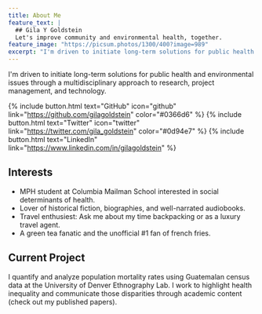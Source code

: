 ```yaml
---
title: About Me
feature_text: |
  ## Gila Y Goldstein
  Let's improve community and environmental health, together.
feature_image: "https://picsum.photos/1300/400?image=989"
excerpt: "I'm driven to initiate long-term solutions for public health and environmental issues through a multidisciplinary approach to research, project management, and technology."
---
```


I'm driven to initiate long-term solutions for public health and environmental issues through a multidisciplinary approach to research, project management, and technology.

{% include button.html text="GitHub" icon="github" link="https://github.com/gilagoldstein" color="#0366d6" %} {% include button.html text="Twitter" icon="twitter" link="https://twitter.com/gila_goldstein" color="#0d94e7" %} {% include button.html text="LinkedIn" link="https://www.linkedin.com/in/gilagoldstein" %}

## Interests

- MPH student at Columbia Mailman School interested in social determinants of health. 
- Lover of historical fiction, biographies, and well-narrated audiobooks.
- Travel enthusiest: Ask me about my time backpacking or as a luxury travel agent.
- A green tea fanatic and the unofficial #1 fan of french fries.

## Current Project

I quantify and analyze population mortality rates using Guatemalan census data at the University of Denver Ethnography Lab. I work to highlight health inequality and communicate those disparities through academic content (check out my published papers).
